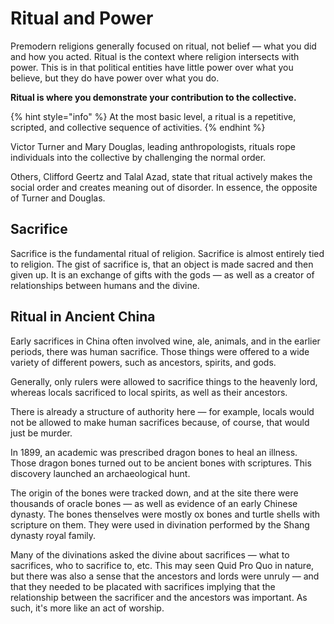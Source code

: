 # Ritual and Power

Premodern religions generally focused on ritual, not belief — what you did and how you acted. Ritual is the context where religion intersects with power. This is in that political entities have little power over what you believe, but they do have power over what you do. 

**Ritual is where you demonstrate your contribution to the collective.** 

{% hint style="info" %}
At the most basic level, a ritual is a repetitive, scripted, and collective sequence of activities. 
{% endhint %}

Victor Turner and Mary Douglas, leading anthropologists, rituals rope individuals into the collective by challenging the normal order. 

Others, Clifford Geertz and Talal Azad, state that ritual actively makes the social order and creates meaning out of disorder. In essence, the opposite of Turner and Douglas.

## Sacrifice

Sacrifice is the fundamental ritual of religion. Sacrifice is almost entirely tied to religion. The gist of sacrifice is, that an object is made sacred and then given up. It is an exchange of gifts with the gods — as well as a creator of relationships between humans and the divine.

## Ritual in Ancient China

Early sacrifices in China often involved wine, ale, animals, and in the earlier periods, there was human sacrifice. Those things were offered to a wide variety of different powers, such as ancestors, spirits, and gods. 

Generally, only rulers were allowed to sacrifice things to the heavenly lord, whereas locals sacrificed to local spirits, as well as their ancestors.

There is already a structure of authority here — for example, locals would not be allowed to make human sacrifices because, of course, that would just be murder. 

In 1899, an academic was prescribed dragon bones to heal an illness. Those dragon bones turned out to be ancient bones with scriptures. This discovery launched an archaeological hunt. 

The origin of the bones were tracked down, and at the site there were thousands of oracle bones — as well as evidence of an early Chinese dynasty. The bones thenselves were mostly ox bones and turtle shells with scripture on them. They were used in divination performed by the Shang dynasty royal family. 

Many of the divinations asked the divine about sacrifices — what to sacrifices, who to sacrifice to, etc. This may seen Quid Pro Quo in nature, but there was also a sense that the ancestors and lords were unruly — and that they needed to be placated with sacrifices implying that the relationship between the sacrificer and the ancestors was important. As such, it's more like an act of worship.  

